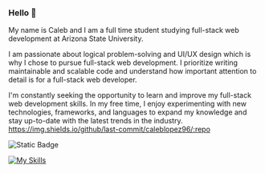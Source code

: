 ### Hello 👋<br>

My name is Caleb and I am a full time student studying full-stack web development at Arizona State University. <br>

I am passionate about logical problem-solving and UI/UX design which is why I chose to pursue full-stack web development. I prioritize writing maintainable and scalable code and understand how important attention to detail is for a full-stack web developer. <br>

I'm constantly seeking the opportunity to learn and improve my full-stack web development skills. In my free time, I enjoy experimenting with new technologies, frameworks, and languages to expand my knowledge and stay up-to-date with the latest trends in the industry. <br>
https://img.shields.io/github/last-commit/caleblopez96/:repo

![Static Badge](https://img.shields.io/badge/:badgeContent)


[![My Skills](https://skillicons.dev/icons?i=html,css,js,nodejs,mysql)](https://skillsicons.dev)
